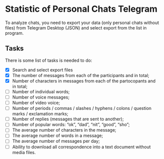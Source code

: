 # Statistic of Personal Chats Telegram

To analyze chats, you need to export your data (only personal chats without files) from Telegram Desktop (JSON) and select export from the list in program.

## Tasks

There is some list of tasks is needed to do:

- [x] Search and select export files
- [x] The number of messages from each of the participants and in total;
- [x] Number of characters in messages from each of the partocopants and in total;
- [ ] Number of individual words;
- [ ] Number of voice messages;
- [ ] Number of video voice;
- [ ] Number of periods / commas / slashes / hyphens / colons / question marks / exclamation marks;
- [ ] Number of replies (messages that are sent to another);
- [ ] Number of popular words: “ok”, “dad”, “nit”, “good”, “sho”;
- [ ] The average number of characters in the message;
- [ ] The average number of words in a message;
- [ ] The average number of messages per day;
- [ ] Ability to download all correspondence into a text document without media files.